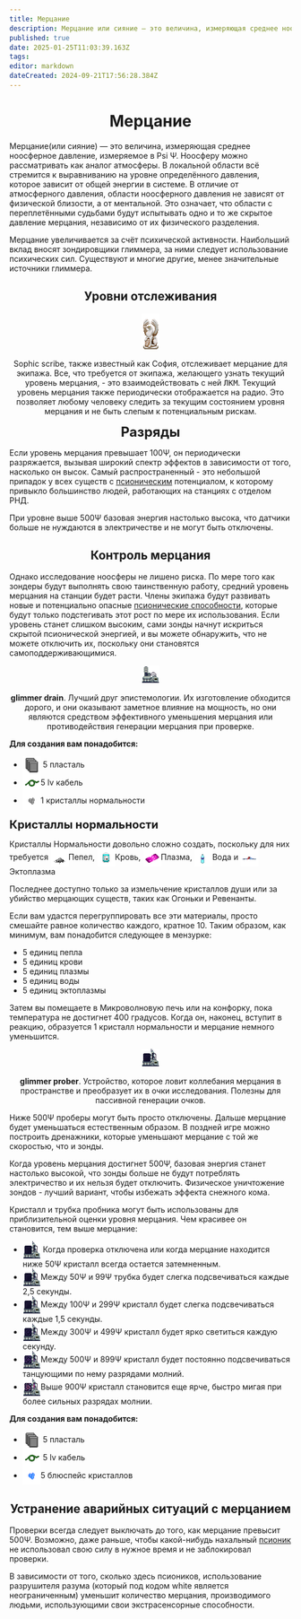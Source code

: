 ```yaml
---
title: Мерцание
description: Мерцание или сияние — это величина, измеряющая среднее ноосферное давление. SS14 EE
published: true
date: 2025-01-25T11:03:39.163Z
tags: 
editor: markdown
dateCreated: 2024-09-21T17:56:28.384Z
---
```


# <center>Мерцание</center>

Мерцание(или сияние) — это величина, измеряющая среднее ноосферное давление, измеряемое в Psi Ψ. Ноосферу можно рассматривать как аналог атмосферы. В локальной области всё стремится к выравниванию на уровне определённого давления, которое зависит от общей энергии в системе. В отличие от атмосферного давления, области ноосферного давления не зависят от физической близости, а от ментальной. Это означает, что области с переплетёнными судьбами будут испытывать одно и то же скрытое давление мерцания, независимо от их физического разделения.

Мерцание увеличивается за счёт психической активности. Наибольший вклад вносят зондировщики глиммера, за ними следует использование психических сил. Существуют и многие другие, менее значительные источники глиммера.

## <center>Уровни отслеживания</center>


  <center><div class="info-item-container">
    <img src="/guides/sophicgrammateus.png">
    <p>Sophic scribe, также известный как София, отслеживает мерцание для экипажа. Все, что требуется от экипажа, желающего узнать текущий уровень мерцания, - это взаимодействовать с ней <kbd>ЛКМ</kbd>.
Текущий уровень мерцания также периодически отображается на радио. Это позволяет любому человеку следить за текущим состоянием уровня мерцания и не быть слепым к потенциальным рискам.</p>
  </div></center>

<center><b style="font-size: 24px;">Разряды</b></center>

Если уровень мерцания превышает 100Ψ, он периодически разряжается, вызывая широкий спектр эффектов в зависимости от того, насколько он высок. Самый распространенный - это небольшой припадок у всех существ с <a class="is-internal-link is-valid-page" href="/guides/psionics">псионическим</a> потенциалом, к которому привыкло большинство людей, работающих на станциях с отделом РНД.

При уровне выше 500Ψ базовая энергия настолько высока, что датчики больше не нуждаются в электричестве и не могут быть отключены.

## <center>Контроль мерцания</center>

Однако исследование ноосферы не лишено риска. По мере того как зондеры будут выполнять свою таинственную работу, средний уровень мерцания на станции будет расти. Члены экипажа будут развивать новые и потенциально опасные <a class="is-internal-link is-valid-page" href="/guides/psionics">псионические способности</a>, которые будут только подстегивать этот рост по мере их использования. Если уровень станет слишком высоким, сами зонды начнут искриться скрытой псионической энергией, и вы можете обнаружить, что не можете отключить их, поскольку они становятся самоподдерживающимися.

  <center><div class="info-item-container">
    <img src="/guides/psionics/glimmer_drainer.png" alt="anomaly-locator.png">
  <p><b>glimmer drain</b>. Лучший друг эпистемологии. Их изготовление обходится дорого, и они оказывают заметное влияние на мощность, но они являются средством эффективного уменьшения мерцания или противодействия генерации мерцания при проверке.</p>
  </div></center>

<b>Для создания вам понадобится:</b>


<ul>
<li> <img src="/guides/psionics/plasteelstack.png" style="vertical-align: middle;"> 5 пласталь</li>
<li> <img src="/guides/psionics/lvcables.png" style="vertical-align: middle;">5 lv кабель</li>
<li> <img src="/guides/psionics/normalitycrystalstack.png" style="vertical-align: middle;">1 кристаллы нормальности</li>
</ul>


<b style="font-size: 20px;">Кристаллы нормальности</b>

Кристаллы Нормальности довольно сложно создать, поскольку для них требуется <img src="/guides/psionics/ash.png" style="vertical-align: middle;">Пепел, <img src="/guides/psionics/bloodpack.png" style="vertical-align: middle;">Кровь, <img src="/guides/psionics/plasma_single.png" style="vertical-align: middle;">Плазма, <img src="/guides/psionics/waterbottle.png" style="vertical-align: middle;">Вода и <img src="/guides/psionics/ectoplasm.png" style="vertical-align: middle;">Эктоплазма

Последнее доступно только за измельчение кристаллов души или за убийство мерцающих существ, таких как Огоньки и Ревенанты.

Если вам удастся перегруппировать все эти материалы, просто смешайте равное количество каждого, кратное 10. Таким образом, как минимум, вам понадобится следующее в мензурке:

- 5 единиц пепла
- 5 единиц крови
- 5 единиц плазмы
- 5 единиц воды
- 5 единиц эктоплазмы

Затем вы помещаете в Микроволновую печь или на конфорку, пока температура не достигнет 400 градусов. Когда он, наконец, вступит в реакцию, образуется 1 кристалл нормальности и мерцание немного уменьшится.

  <center><div class="info-item-container">
    <img src="/guides/psionics/glimmer_prober_minimal.png" alt="anomaly-locator.png">
    <p><b>glimmer prober</b>. Устройство, которое ловит коллебания мерцания в пространстве и преобразует их в очки исследования. Полезны для пассивной генерации очков. </p>
  </div></center>

Ниже 500Ψ проберы могут быть просто отключены. Дальше мерцание будет уменьшаться естественным образом. В поздней игре можно построить дренажники, которые уменьшают мерцание с той же скоростью, что и зонды.

Когда уровень мерцания достигнет 500Ψ, базовая энергия станет настолько высокой, что зонды больше не будут потреблять электричество и их нельзя будет отключить. Физическое уничтожение зондов - лучший вариант, чтобы избежать эффекта снежного кома.

Кристалл и трубка пробника могут быть использованы для приблизительной оценки уровня мерцания. Чем красивее он становится, тем выше мерцание:

<ul>
<li> <img src="/guides/psionics/glimmer_prober_minimal.png" style="vertical-align: middle;"> Когда проверка отключена или когда мерцание находится ниже 50Ψ кристалл всегда остается затемненным.</li>
<li> <img src="/guides/psionics/glimmer_prober_low.gif" style="vertical-align: middle;">Между 50Ψ и 99Ψ трубка будет слегка подсвечиваться каждые 2,5 секунды.</li>
<li> <img src="/guides/psionics/glimmer_prober_moderate.gif" style="vertical-align: middle;">Между 100Ψ и 299Ψ кристалл будет слегка подсвечиваться каждые 1,5 секунды.</li>
<li> <img src="/guides/psionics/glimmer_prober_high.gif" style="vertical-align: middle;">Между 300Ψ и 499Ψ кристалл будет ярко светиться каждую секунду.</li>
<li> <img src="/guides/psionics/glimmer_prober_dangerous.gif" style="vertical-align: middle;">Между 500Ψ и 899Ψ кристалл будет постоянно подсвечиваться танцующими по нему разрядами молний.</li>
<li> <img src="/guides/psionics/glimmer_prober_critical.gif" style="vertical-align: middle;">Выше 900Ψ кристалл становится еще ярче, быстро мигая при более сильных разрядах молнии.</li>
</ul>


<b>Для создания вам понадобится:</b>
<ul>
<li> <img src="/guides/psionics/plasteelstack.png" style="vertical-align: middle;"> 5 пласталь</li>
<li> <img src="/guides/psionics/lvcables.png" style="vertical-align: middle;"> 5 lv кабель</li>
<li> <img src="/guides/psionics/bluespacecrystalstack.png" style="vertical-align: middle;">5 блюспейс кристаллов</li>
</ul>

## <center>Устранение аварийных ситуаций с мерцанием</center>

Проверки всегда следует выключать до того, как мерцание превысит 500Ψ. Возможно, даже раньше, чтобы какой-нибудь нахальный <a class="is-internal-link is-valid-page" href="/guides/psionics">псионик</a> не использовал свою силу в нужное время и не заблокировал проверки.

В зависимости от того, сколько здесь псиоников, использование разрушителя разума (который под кодом white является неограниченным) уменьшит количество мерцания, производимого людьми, использующими свои экстрасенсорные способности.